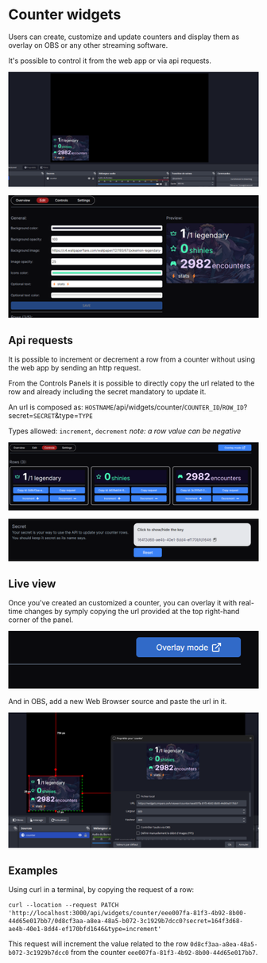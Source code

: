 
# Counter widgets

  

Users can create, customize and update counters and display them as overlay on OBS or any other streaming software.

It's possible to control it from the web app or via api requests.


![Overlay in OBS](../images/widgets/counters/obs.png)

  

![Customization of a counter](../images/widgets/counters/custom.png)

  
  

## Api requests

It is possible to increment or decrement a row from a counter without using the web app by sending an http request.

From the Controls Panels it is possible to directly copy the url related to the row and already including the secret mandatory to update it.

  

An url is composed as:
`HOSTNAME`/api/widgets/counter/`COUNTER_ID`/`ROW_ID`?secret=`SECRET`&type=`TYPE`

Types allowed: `increment`, `decrement`
*note: a row value can be negative*

![App control panel of a widget](../images/widgets/counters/controls.png)

  

![App control panel of a widget](../images/widgets/counters/secret.png)

## Live view
Once you've created an customized a counter, you can overlay it with real-time changes by symply copying the url provided at the top right-hand corner of the panel.

![App control panel of a widget](../images/widgets/counters/overlay.png)

And in OBS, add a new Web Browser source and paste the url in it.

![App control panel of a widget](../images/widgets/counters/obs_source.png)

## Examples

  

Using curl in a terminal, by copying the request of a row:

  


    curl --location --request PATCH 'http://localhost:3000/api/widgets/counter/eee007fa-81f3-4b92-8b00-44d65e017bb7/0d8cf3aa-a8ea-48a5-b072-3c1929b7dcc0?secret=164f3d68-ae4b-40e1-8dd4-ef170bfd1646&type=increment'


  

This request will increment the value related to the row `0d8cf3aa-a8ea-48a5-b072-3c1929b7dcc0` from the counter `eee007fa-81f3-4b92-8b00-44d65e017bb7`.
